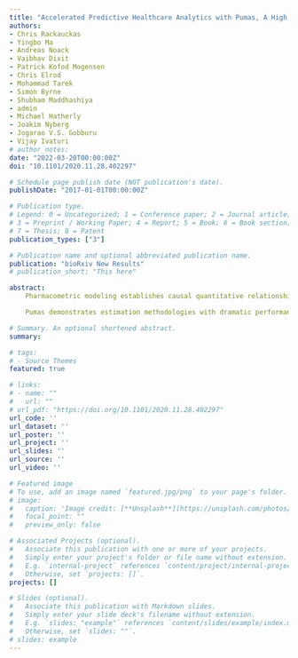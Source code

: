 ```yaml
---
title: "Accelerated Predictive Healthcare Analytics with Pumas, A High Performance Pharmaceutical Modeling and Simulation Platform"
authors:
- Chris Rackauckas
- Yingbo Ma
- Andreas Noack
- Vaibhav Dixit
- Patrick Kofod Mogensen
- Chris Elrod
- Mohammad Tarek
- Simon Byrne
- Shubham Maddhashiya
- admin
- Michael Hatherly
- Joakim Nyberg
- Jogarao V.S. Gobburu
- Vijay Ivaturi
# author_notes:
date: "2022-03-20T00:00:00Z"
doi: "10.1101/2020.11.28.402297"

# Schedule page publish date (NOT publication's date).
publishDate: "2017-01-01T00:00:00Z"

# Publication type.
# Legend: 0 = Uncategorized; 1 = Conference paper; 2 = Journal article;
# 3 = Preprint / Working Paper; 4 = Report; 5 = Book; 6 = Book section;
# 7 = Thesis; 8 = Patent
publication_types: ["3"]

# Publication name and optional abbreviated publication name.
publication: "bioRxiv New Results"
# publication_short: "This here"

abstract:
    Pharmacometric modeling establishes causal quantitative relationships between administered dose, tissue exposures, desired and undesired effects and patient’s risk factors. These models are employed to de-risk drug development and guide precision medicine decisions. However, pharmacometric tools have not been designed to handle today’s heterogeneous big data and complex models. We set out to design a platform that facilitates domain-specific modeling and its integration with modern analytics to foster innovation and readiness in healthcare.

    Pumas demonstrates estimation methodologies with dramatic performance advances. New ODE solver algorithms, such as coeficient-optimized higher order integrators and new automatic stiffness detecting algorithms which are robust to frequent discontinuities, give rise to a median 4x performance improvement across a wide range of stiff and non-stiff systems seen in pharmacometric applications. These methods combine with JIT compiler techniques, such as statically-sized optimizations and discrete sensitivity analysis via forward-mode automatic differentiation, to further enhance the accuracy and performance of the solving and parameter estimation process. We demonstrate that when all of these techniques are combined with a validated clinical trial dosing mechanism and non-compartmental analysis (NCA) suite, real applications like NLME fitting see a median 81x acceleration while retaining the same accuracy. Meanwhile in areas with less prior software optimization, like optimal experimental design, we see orders of magnitude performance enhancements over competitors. Further, Pumas combines these technical advances with several workflows that are automated and designed to boost productivity of the day-to-day user activity. Together we show a fast pharmacometric modeling framework for next-generation precision analytics.

# Summary. An optional shortened abstract.
summary:

# tags:
# - Source Themes
featured: true

# links:
# - name: ""
#   url: ""
# url_pdf: "https://doi.org/10.1101/2020.11.28.402297"
url_code: ''
url_dataset: ''
url_poster: ''
url_project: ''
url_slides: ''
url_source: ''
url_video: ''

# Featured image
# To use, add an image named `featured.jpg/png` to your page's folder. 
# image:
#   caption: 'Image credit: [**Unsplash**](https://unsplash.com/photos/jdD8gXaTZsc)'
#   focal_point: ""
#   preview_only: false

# Associated Projects (optional).
#   Associate this publication with one or more of your projects.
#   Simply enter your project's folder or file name without extension.
#   E.g. `internal-project` references `content/project/internal-project/index.md`.
#   Otherwise, set `projects: []`.
projects: []

# Slides (optional).
#   Associate this publication with Markdown slides.
#   Simply enter your slide deck's filename without extension.
#   E.g. `slides: "example"` references `content/slides/example/index.md`.
#   Otherwise, set `slides: ""`.
# slides: example
---
```

